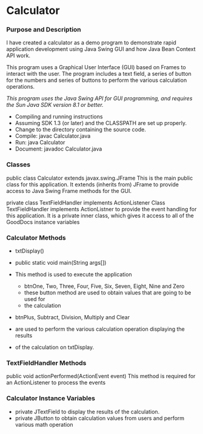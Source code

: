 # Calculator

### Purpose and Description 
 I have created a calculator as a demo program to demonstrate rapid application development using 
Java Swing GUI and how Java Bean Context API work.


This program uses a Graphical User Interface (GUI) based on Frames to interact with the user.
The program includes a text field, a series of button for the numbers and series of buttons to 
perform the various calculation operations.


 *This program uses the Java Swing API for GUI programming, and requires the*
 *Sun Java SDK version 8.1 or better.*
 
 * Compiling and running instructions
 * Assuming SDK 1.3 (or later) and the CLASSPATH are set up properly.
 * Change to the directory containing the source code.
 * Compile:    javac Calculator.java
 * Run:        java Calculator
 * Document:   javadoc Calculator.java

 ### Classes

public class Calculator extends javax.swing.JFrame
This is the main public class for this application. It extends (inherits from) JFrame
to provide access to Java Swing Frame methods for the GUI.

private class TextFieldHandler implements ActionListener 
Class TextFieldHandler implements ActionListner to provide the event handling
for this application.  It is a private inner class, which gives it access to 
all of the GoodDocs instance variables

 ### Calculator Methods

* txtDisplay()
* public static void main(String args[]) 
* This method is used to execute the application
   * btnOne, Two, Three, Four, Five, Six, Seven, Eight, Nine and Zero 
   * these button method are used to obtain values that are going to be used for 
   * the calculation

 * btnPlus, Subtract, Division, Multiply and Clear 
 * are used to perform the various calculation operation displaying the results 
 * of the calculation on txtDisplay.

 ### TextFieldHandler Methods

public void actionPerformed(ActionEvent event)
This method is required for an ActionListener to process the events
 
 ### Calculator Instance Variables

 * private JTextField to display the results of the calculation.
 * private JButton to obtain calculation values from users and perform various math operation
